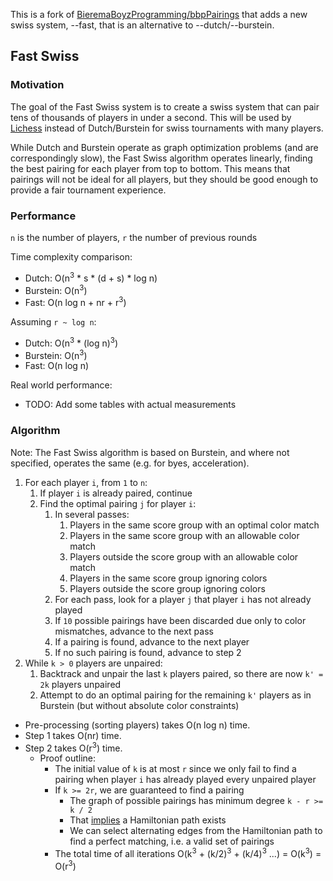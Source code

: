 This is a fork of [BieremaBoyzProgramming/bbpPairings](https://github.com/BieremaBoyzProgramming/bbpPairings) that adds
a new swiss system, --fast, that is an alternative to --dutch/--burstein.

## Fast Swiss

### Motivation

The goal of the Fast Swiss system is to create a swiss system that can pair tens of thousands of players in under a
second. This will be used by [Lichess](https://github.com/ornicar/lila) instead of Dutch/Burstein for swiss tournaments
with many players. 

While Dutch and Burstein operate as graph optimization problems (and are correspondingly slow), the Fast Swiss algorithm
operates linearly, finding the best pairing for each player from top to bottom. This means that pairings will not be
ideal for all players, but they should be good enough to provide a fair tournament experience. 

### Performance

`n` is the number of players, `r` the number of previous rounds

Time complexity comparison:
- Dutch: O(n<sup>3</sup> * s * (d + s) * log n)
- Burstein: O(n<sup>3</sup>)
- Fast: O(n log n + nr + r<sup>3</sup>)

Assuming `r ~ log n`:
- Dutch: O(n<sup>3</sup> * (log n)<sup>3</sup>)
- Burstein: O(n<sup>3</sup>)
- Fast: O(n log n)

Real world performance:
- TODO: Add some tables with actual measurements

### Algorithm

Note: The Fast Swiss algorithm is based on Burstein, and where not specified, operates the same (e.g. for byes,
acceleration).

1. For each player `i`, from `1` to `n`:
    1. If player `i` is already paired, continue
    2. Find the optimal pairing `j` for player `i`:
        1. In several passes:
            1. Players in the same score group with an optimal color match
            2. Players in the same score group with an allowable color match
            3. Players outside the score group with an allowable color match
            4. Players in the same score group ignoring colors
            5. Players outside the score group ignoring colors
        3. For each pass, look for a player `j` that player `i` has not already played
        4. If `10` possible pairings have been discarded due only to color mismatches, advance to the next pass
        5. If a pairing is found, advance to the next player 
        6. If no such pairing is found, advance to step 2
2. While `k > 0` players are unpaired:
    1. Backtrack and unpair the last `k` players paired, so there are now `k' = 2k` players unpaired
    2. Attempt to do an optimal pairing for the remaining `k'` players as in Burstein (but without absolute color constraints)

- Pre-processing (sorting players) takes O(n log n) time.
- Step 1 takes O(nr) time.
- Step 2 takes O(r<sup>3</sup>) time.
    - Proof outline:
        - The initial value of `k` is at most `r` since we only fail to find a pairing when player `i` has already played every unpaired player
        - If `k >= 2r`, we are guaranteed to find a pairing
            - The graph of possible pairings has minimum degree `k - r >= k / 2`
            - That [implies](https://math.stackexchange.com/questions/421496/hamilton-path-and-minimum-degree) a Hamiltonian path exists
            - We can select alternating edges from the Hamiltonian path to find a perfect matching, i.e. a valid set of pairings
        - The total time of all iterations O(k<sup>3</sup> + (k/2)<sup>3</sup> + (k/4)<sup>3</sup> ...) = O(k<sup>3</sup>) = O(r<sup>3</sup>)